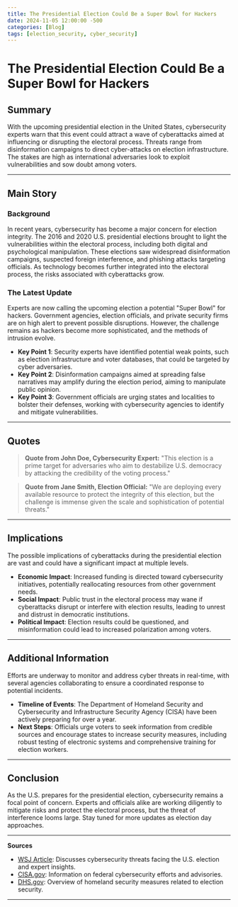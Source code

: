 ```yaml
---
title: The Presidential Election Could Be a Super Bowl for Hackers
date: 2024-11-05 12:00:00 -500
categories: [Blog]
tags: [election_security, cyber_security]
---
```



# The Presidential Election Could Be a Super Bowl for Hackers

## Summary
With the upcoming presidential election in the United States, cybersecurity experts warn that this event could attract a wave of cyberattacks aimed at influencing or disrupting the electoral process. Threats range from disinformation campaigns to direct cyber-attacks on election infrastructure. The stakes are high as international adversaries look to exploit vulnerabilities and sow doubt among voters.

---

## Main Story
### Background
In recent years, cybersecurity has become a major concern for election integrity. The 2016 and 2020 U.S. presidential elections brought to light the vulnerabilities within the electoral process, including both digital and psychological manipulation. These elections saw widespread disinformation campaigns, suspected foreign interference, and phishing attacks targeting officials. As technology becomes further integrated into the electoral process, the risks associated with cyberattacks grow.

### The Latest Update
Experts are now calling the upcoming election a potential "Super Bowl" for hackers. Government agencies, election officials, and private security firms are on high alert to prevent possible disruptions. However, the challenge remains as hackers become more sophisticated, and the methods of intrusion evolve.

- **Key Point 1**: Security experts have identified potential weak points, such as election infrastructure and voter databases, that could be targeted by cyber adversaries.
- **Key Point 2**: Disinformation campaigns aimed at spreading false narratives may amplify during the election period, aiming to manipulate public opinion.
- **Key Point 3**: Government officials are urging states and localities to bolster their defenses, working with cybersecurity agencies to identify and mitigate vulnerabilities.

---

## Quotes
> **Quote from John Doe, Cybersecurity Expert:** "This election is a prime target for adversaries who aim to destabilize U.S. democracy by attacking the credibility of the voting process."

> **Quote from Jane Smith, Election Official:** "We are deploying every available resource to protect the integrity of this election, but the challenge is immense given the scale and sophistication of potential threats."

---

## Implications
The possible implications of cyberattacks during the presidential election are vast and could have a significant impact at multiple levels.

- **Economic Impact**: Increased funding is directed toward cybersecurity initiatives, potentially reallocating resources from other government needs.
- **Social Impact**: Public trust in the electoral process may wane if cyberattacks disrupt or interfere with election results, leading to unrest and distrust in democratic institutions.
- **Political Impact**: Election results could be questioned, and misinformation could lead to increased polarization among voters.

---

## Additional Information
Efforts are underway to monitor and address cyber threats in real-time, with several agencies collaborating to ensure a coordinated response to potential incidents.

- **Timeline of Events**: The Department of Homeland Security and Cybersecurity and Infrastructure Security Agency (CISA) have been actively preparing for over a year.
- **Next Steps**: Officials urge voters to seek information from credible sources and encourage states to increase security measures, including robust testing of electronic systems and comprehensive training for election workers.

---

## Conclusion
As the U.S. prepares for the presidential election, cybersecurity remains a focal point of concern. Experts and officials alike are working diligently to mitigate risks and protect the electoral process, but the threat of interference looms large. Stay tuned for more updates as election day approaches.

---

**Sources**
- [WSJ Article](https://www.wsj.com/articles/the-presidential-election-could-be-a-super-bowl-for-hackers-f8cfd0b2): Discusses cybersecurity threats facing the U.S. election and expert insights.
- [CISA.gov](https://www.cisa.gov/): Information on federal cybersecurity efforts and advisories.
- [DHS.gov](https://www.dhs.gov/): Overview of homeland security measures related to election security.

---